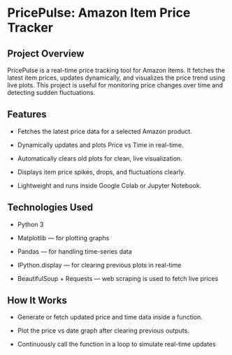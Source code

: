 
# PricePulse: Amazon Item Price Tracker

## Project Overview

PricePulse is a real-time price tracking tool for Amazon items.
It fetches the latest item prices, updates dynamically, and visualizes the price trend using live plots.
This project is useful for monitoring price changes over time and detecting sudden fluctuations.


## Features


- Fetches the latest price data for a selected Amazon product.

- Dynamically updates and plots Price vs Time in real-time.

- Automatically clears old plots for clean, live visualization.

- Displays item price spikes, drops, and fluctuations clearly.

- Lightweight and runs inside Google Colab or Jupyter Notebook.
## Technologies Used

- Python 3

- Matplotlib — for plotting graphs

- Pandas — for handling time-series data

- IPython.display — for clearing previous plots in real-time

- BeautifulSoup + Requests — web scraping is used to fetch live prices 
## How It Works
- Generate or fetch updated price and time data inside a function.

- Plot the price vs date graph after clearing previous outputs.

- Continuously call the function in a loop to simulate real-time updates
